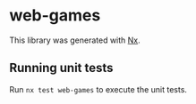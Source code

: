 # web-games

This library was generated with [Nx](https://nx.dev).

## Running unit tests

Run `nx test web-games` to execute the unit tests.
